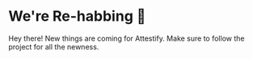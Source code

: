 # We're Re-habbing 👋

Hey there!  New things are coming for Attestify.  Make sure to follow the project for all the newness.
